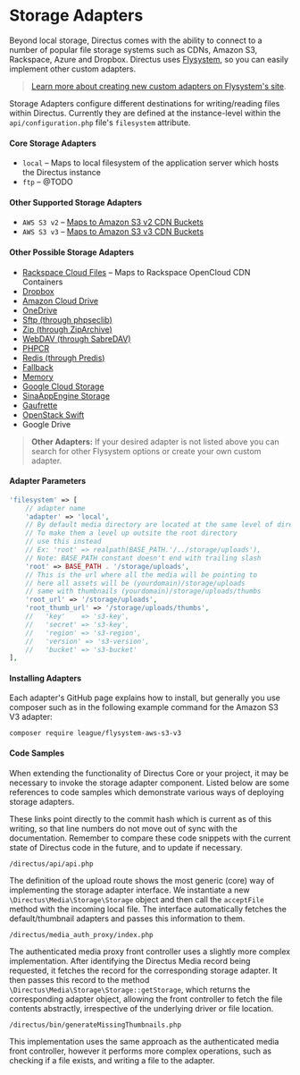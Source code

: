 # Storage Adapters

Beyond local storage, Directus comes with the ability to connect to a number of popular file storage systems such as CDNs, Amazon S3, Rackspace, Azure and Dropbox. Directus uses [Flysystem](https://github.com/thephpleague/flysystem), so you can easily implement other custom adapters. 

> [Learn more about creating new custom adapters on Flysystem's site](https://flysystem.thephpleague.com/creating-an-adapter/).

Storage Adapters configure different destinations for writing/reading files within Directus. Currently they are defined at the instance-level within the `api/configuration.php` file's  `filesystem` attribute.

#### Core Storage Adapters
* `local` – Maps to local filesystem of the application server which hosts the Directus instance
* `ftp` – @TODO

#### Other Supported Storage Adapters
* `AWS S3 v2` – [Maps to Amazon S3 v2 CDN Buckets](https://github.com/thephpleague/flysystem-aws-s3-v2)
* `AWS S3 v3` – [Maps to Amazon S3 v3 CDN Buckets](https://github.com/thephpleague/flysystem-aws-s3-v3)

#### Other Possible Storage Adapters
* [Rackspace Cloud Files](https://github.com/thephpleague/flysystem-rackspace) – Maps to Rackspace OpenCloud CDN Containers
* [Dropbox](https://github.com/thephpleague/flysystem-dropbox)
* [Amazon Cloud Drive](https://github.com/nikkiii/flysystem-acd)
* [OneDrive](https://github.com/jacekbarecki/flysystem-onedrive)
* [Sftp (through phpseclib)](https://github.com/thephpleague/flysystem-sftp)
* [Zip (through ZipArchive)](https://github.com/thephpleague/flysystem-ziparchive)
* [WebDAV (through SabreDAV)](https://github.com/thephpleague/flysystem-webdav)
* [PHPCR](https://github.com/thephpleague/flysystem-phpcr)
* [Redis (through Predis)](https://github.com/danhunsaker/flysystem-redis)
* [Fallback](https://github.com/Litipk/flysystem-fallback-adapter)
* [Memory](https://github.com/thephpleague/flysystem-memory)
* [Google Cloud Storage](https://github.com/Superbalist/flysystem-google-storage)
* [SinaAppEngine Storage](https://github.com/litp/flysystem-sae-storage)
* [Gaufrette](https://github.com/jenkoian/flysystem-gaufrette)
* [OpenStack Swift](https://github.com/nimbusoftltd/flysystem-openstack-swift)
* Google Drive

> **Other Adapters:** If your desired adapter is not listed above you can search for other Flysystem options or create your own custom adapter.

#### Adapter Parameters

```php
'filesystem' => [
    // adapter name
    'adapter' => 'local',
    // By default media directory are located at the same level of directus root
    // To make them a level up outsite the root directory
    // use this instead
    // Ex: 'root' => realpath(BASE_PATH.'/../storage/uploads'),
    // Note: BASE_PATH constant doesn't end with trailing slash
    'root' => BASE_PATH . '/storage/uploads',
    // This is the url where all the media will be pointing to
    // here all assets will be (yourdomain)/storage/uploads
    // same with thumbnails (yourdomain)/storage/uploads/thumbs
    'root_url' => '/storage/uploads',
    'root_thumb_url' => '/storage/uploads/thumbs',
    //   'key'    => 's3-key',
    //   'secret' => 's3-key',
    //   'region' => 's3-region',
    //   'version' => 's3-version',
    //   'bucket' => 's3-bucket'
],
```

#### Installing Adapters

Each adapter's GitHub page explains how to install, but generally you use composer such as in the following example command for the Amazon S3 V3 adapter:

```
composer require league/flysystem-aws-s3-v3
```

#### Code Samples

When extending the functionality of Directus Core or your project, it may be necessary to invoke the storage adapter component. Listed below are some references to code samples which demonstrate various ways of deploying storage adapters.

These links point directly to the commit hash which is current as of this writing, so that line numbers do not move out of sync with the documentation. Remember to compare these code snippets with the current state of Directus code in the future, and to update if necessary.

`/directus/api/api.php`

The definition of the upload route shows the most generic (core) way of implementing the storage adapter interface.  We instantiate a new `\Directus\Media\Storage\Storage` object and then call the `acceptFile` method with the incoming local file. The interface automatically fetches the default/thumbnail adapters and passes this information to them.

`/directus/media_auth_proxy/index.php`

The authenticated media proxy front controller uses a slightly more complex implementation. After identifying the Directus Media record being requested, it fetches the record for the corresponding storage adapter. It then passes this record to the method `\Directus\Media\Storage\Storage::getStorage`, which returns the corresponding adapter object, allowing the front controller to fetch the file contents abstractly, irrespective of the underlying driver or file location.

`/directus/bin/generateMissingThumbnails.php`

This implementation uses the same approach as the authenticated media front controller, however it performs more complex operations, such as checking if a file exists, and writing a file to the adapter.
